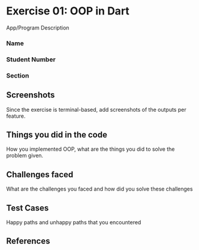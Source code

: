 # Exercise 01: OOP in Dart
App/Program Description

### Name
### Student Number
### Section

## Screenshots
Since the exercise is terminal-based, add screenshots of the outputs per feature.

## Things you did in the code
How you implemented OOP, what are the things you did to solve the problem given.

## Challenges faced
What are the challenges you faced and how did you solve these challenges

## Test Cases
Happy paths and unhappy paths that you encountered

## References
